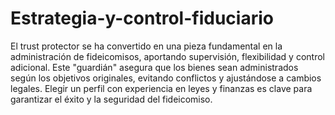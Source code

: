 # Estrategia-y-control-fiduciario
El trust protector se ha convertido en una pieza fundamental en la administración de fideicomisos, aportando supervisión, flexibilidad y control adicional. Este "guardián" asegura que los bienes sean administrados según los objetivos originales, evitando conflictos y ajustándose a cambios legales. Elegir un perfil con experiencia en leyes y finanzas es clave para garantizar el éxito y la seguridad del fideicomiso. 
